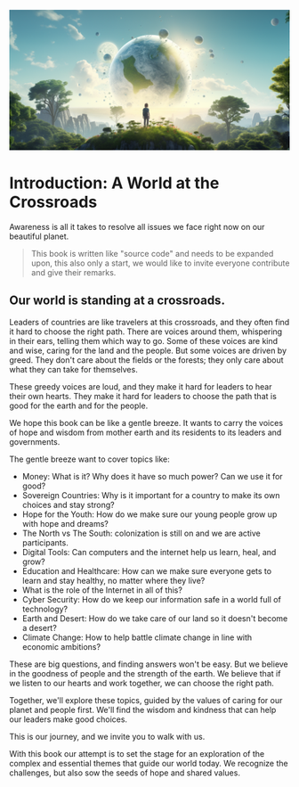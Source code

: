 

![](img/new_world.png)

# Introduction: A World at the Crossroads

Awareness is all it takes to resolve all issues we face right now on our beautiful planet.

> This book is written like "source code" and needs to be expanded upon, this also only a start, we would like to invite everyone contribute and give their remarks.

## Our world is standing at a crossroads.

Leaders of countries are like travelers at this crossroads, and they often find it hard to choose the right path. There are voices around them, whispering in their ears, telling them which way to go. Some of these voices are kind and wise, caring for the land and the people. But some voices are driven by greed. They don't care about the fields or the forests; they only care about what they can take for themselves.

These greedy voices are loud, and they make it hard for leaders to hear their own hearts. They make it hard for leaders to choose the path that is good for the earth and for the people.

We hope this book can be like a gentle breeze. It wants to carry the voices of hope and wisdom from mother earth and its residents to its leaders and governments. 

The gentle breeze want to cover topics like:


* Money: What is it? Why does it have so much power? Can we use it for good?
* Sovereign Countries: Why is it important for a country to make its own choices and stay strong?
* Hope for the Youth: How do we make sure our young people grow up with hope and dreams?
* The North vs The South: colonization is still on and we are active participants.
* Digital Tools: Can computers and the internet help us learn, heal, and grow?
* Education and Healthcare: How can we make sure everyone gets to learn and stay healthy, no matter where they live?
* What is the role of the Internet in all of this?
* Cyber Security: How do we keep our information safe in a world full of technology?
* Earth and Desert: How do we take care of our land so it doesn't become a desert?
* Climate Change: How to help battle climate change in line with economic ambitions?

These are big questions, and finding answers won't be easy. But we believe in the goodness of people and the strength of the earth. We believe that if we listen to our hearts and work together, we can choose the right path.

Together, we'll explore these topics, guided by the values of caring for our planet and people first. We'll find the wisdom and kindness that can help our leaders make good choices.

This is our journey, and we invite you to walk with us.

With this book our attempt is to set the stage for an exploration of the complex and essential themes that guide our world today. We recognize the challenges, but also sow the seeds of hope and shared values.
